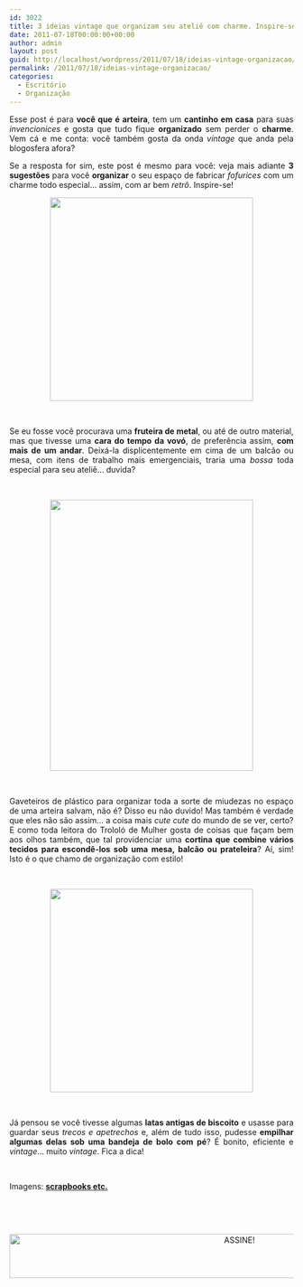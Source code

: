 ```yaml
---
id: 3022
title: 3 ideias vintage que organizam seu ateliê com charme. Inspire-se!
date: 2011-07-18T00:00:00+00:00
author: admin
layout: post
guid: http://localhost/wordpress/2011/07/18/ideias-vintage-organizacao/
permalink: /2011/07/18/ideias-vintage-organizacao/
categories:
  - Escritório
  - Organização
---
```

<p style="text-align: justify;">
  Esse post é para <strong>você que é arteira</strong>, tem um <strong>cantinho em casa</strong> para suas<em> invencionices</em> e gosta que tudo fique <strong>organizado</strong> sem perder o <strong>charme</strong>. Vem cá e me conta: você também gosta da onda <em>vintage </em>que anda pela blogosfera afora?
</p>

<p style="text-align: justify;">
  Se a resposta for sim, este post é mesmo para você: veja mais adiante <strong>3 sugestões</strong> para você <strong>organizar</strong> o seu espaço de fabricar <em>fofurices</em> com um charme todo especial… assim, com ar bem <em>retrô</em>. Inspire-se!
</p>

<!--more-->

<p align="center">
  <a href="http://www.trololodemulher.com.br/blog/wp-content/uploads/2011/07/organizacao.jpg"><img class="alignnone size-full wp-image-6633" title="organização" src="http://www.trololodemulher.com.br/blog/wp-content/uploads/2011/07/organizacao.jpg" alt="" width="360" height="360" /></a>
</p>

&nbsp;

<p align="justify">
  Se eu fosse você procurava uma <strong>fruteira de metal</strong>, ou até de outro material, mas que tivesse uma <strong>cara do tempo da vovó</strong>, de preferência assim, <strong>com mais de um andar</strong>. Deixá-la displicentemente em cima de um balcão ou mesa, com itens de trabalho mais emergenciais, traria uma <em>bossa</em> toda especial para seu ateliê… duvida?
</p>

&nbsp;

<p align="center">
  <a href="http://www.trololodemulher.com.br/blog/wp-content/uploads/2011/07/organizacao2.jpg"><img class="alignnone size-full wp-image-6634" title="organização[2]" src="http://www.trololodemulher.com.br/blog/wp-content/uploads/2011/07/organizacao2.jpg" alt="" width="360" height="480" /></a>
</p>

&nbsp;

<p align="justify">
  Gaveteiros de plástico para organizar toda a sorte de miudezas no espaço de uma arteira salvam, não é? Disso eu não duvido! Mas também é verdade que eles não são assim… a coisa mais <em>cute cute</em> do mundo de se ver, certo? E como toda leitora do Trololó de Mulher gosta de coisas que façam bem aos olhos também, que tal providenciar uma <strong>cortina que combine vários tecidos para escondê-los sob uma mesa, balcão ou prateleira</strong>? Aí, sim! Isto é o que chamo de organização com estilo!
</p>

&nbsp;

<p align="center">
  <a href="http://www.trololodemulher.com.br/blog/wp-content/uploads/2011/07/organizacao3.jpg"><img class="alignnone size-full wp-image-6635" title="organização[3]" src="http://www.trololodemulher.com.br/blog/wp-content/uploads/2011/07/organizacao3.jpg" alt="" width="360" height="360" /></a>
</p>

&nbsp;

<p align="justify">
  Já pensou se você tivesse algumas <strong>latas antigas de biscoito</strong> e usasse para guardar seus <em>trecos e apetrechos</em> e, além de tudo isso, pudesse <strong>empilhar algumas delas sob uma bandeja de bolo com pé</strong>? É bonito, eficiente e<em> vintage</em>… muito <em>vintage</em>. Fica a dica!
</p>

&nbsp;

Imagens: **<a href="http://www.scrapbooksetc.com/" target="_blank">scrapbooks etc.</a>**

&nbsp;

&nbsp;

<p align="center">
  <a href="http://feedburner.google.com/fb/a/mailverify?uri=blogBichaFemea&loc=en_US" target="_blank"><img class="alignnone size-full wp-image-10439" src="http://www.trololodemulher.com.br/blog/wp-content/uploads/2014/09/ASSINE.png" alt="ASSINE!" width="800" height="78" /></a>
</p>
